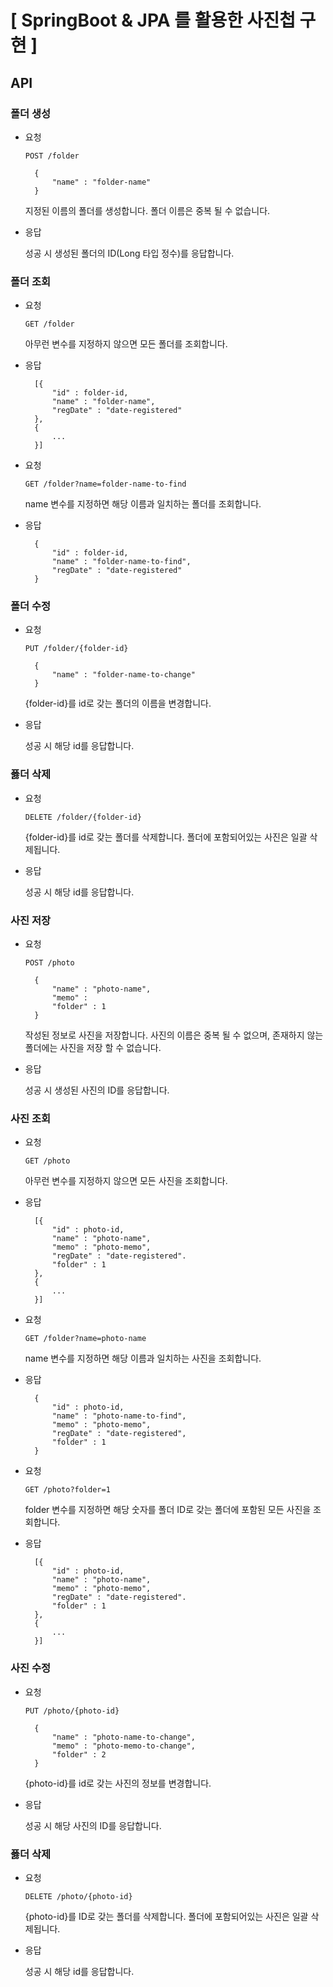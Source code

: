# [ SpringBoot & JPA 를 활용한 사진첩 구현 ]

## API

### 폴더 생성

- 요청

	`POST /folder`

		{
			"name" : "folder-name"
		}
		
	지정된 이름의 폴더를 생성합니다. 폴더 이름은 중복 될 수 없습니다.
	
- 응답

	 성공 시 생성된 폴더의 ID(Long 타입 정수)를 응답합니다.

### 폴더 조회

- 요청

	`GET /folder`
	
	아무런 변수를 지정하지 않으면 모든 폴더를 조회합니다.

- 응답

		[{
			"id" : folder-id,
			"name" : "folder-name",
			"regDate" : "date-registered"
		},
		{
			...
		}]

- 요청
	
	`GET /folder?name=folder-name-to-find`

	name 변수를 지정하면 해당 이름과 일치하는 폴더를 조회합니다.
	
- 응답

		{
			"id" : folder-id,
			"name" : "folder-name-to-find",
			"regDate" : "date-registered"
		}
		
### 폴더 수정

- 요청
	
	`PUT /folder/{folder-id}`

		{
			"name" : "folder-name-to-change"
		}
	
	{folder-id}를 id로 갖는 폴더의 이름을 변경합니다.
	
- 응답

	 성공 시 해당 id를 응답합니다.

### 폻더 삭제

- 요청
	
	`DELETE /folder/{folder-id}`

	{folder-id}를 id로 갖는 폴더를 삭제합니다. 폴더에 포함되어있는 사진은 일괄 삭제됩니다.
	
- 응답

	 성공 시 해당 id를 응답합니다.

### 사진 저장

- 요청

	`POST /photo`

		{
			"name" : "photo-name",
			"memo" :
			"folder" : 1
		}
		
	작성된 정보로 사진을 저장합니다. 사진의 이름은 중복 될 수 없으며, 존재하지 않는 폴더에는 사진을 저장 할 수 없습니다.
	
- 응답

	 성공 시 생성된 사진의 ID를 응답합니다.

### 사진 조회

- 요청

	`GET /photo`
	
	아무런 변수를 지정하지 않으면 모든 사진을 조회합니다.

- 응답

		[{
			"id" : photo-id,
			"name" : "photo-name",
			"memo" : "photo-memo",
			"regDate" : "date-registered".
			"folder" : 1
		},
		{
			...
		}]

- 요청
	
	`GET /folder?name=photo-name`

	name 변수를 지정하면 해당 이름과 일치하는 사진을 조회합니다.
	
- 응답

		{
			"id" : photo-id,
			"name" : "photo-name-to-find",
			"memo" : "photo-memo",
			"regDate" : "date-registered",
			"folder" : 1	
		}
		
- 요청

	`GET /photo?folder=1`
	
	folder 변수를 지정하면 해당 숫자를 폴더 ID로 갖는 폴더에 포함된 모든 사진을 조회합니다.

- 응답

		[{
			"id" : photo-id,
			"name" : "photo-name",
			"memo" : "photo-memo",
			"regDate" : "date-registered".
			"folder" : 1
		},
		{
			...
		}]

### 사진 수정

- 요청
	
	`PUT /photo/{photo-id}`

		{
			"name" : "photo-name-to-change",
			"memo" : "photo-memo-to-change",
			"folder" : 2
		}
	
	{photo-id}를 id로 갖는 사진의 정보를 변경합니다.
	
- 응답

	 성공 시 해당 사진의 ID를 응답합니다.

### 폻더 삭제

- 요청
	
	`DELETE /photo/{photo-id}`

	{photo-id}를 ID로 갖는 폴더를 삭제합니다. 폴더에 포함되어있는 사진은 일괄 삭제됩니다.
	
- 응답

	 성공 시 해당 id를 응답합니다.
	 
